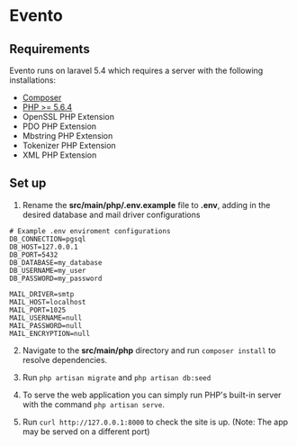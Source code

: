 # Evento

## Requirements 
Evento runs on laravel 5.4 which requires a server with the following installations:
- [Composer](https://getcomposer.org/)
- [PHP >= 5.6.4](http://php.net/)
- OpenSSL PHP Extension
- PDO PHP Extension
- Mbstring PHP Extension
- Tokenizer PHP Extension
- XML PHP Extension

## Set up
1. Rename the __src/main/php/.env.example__ file to __.env__, adding in the desired database and mail driver configurations

~~~~
# Example .env enviroment configurations
DB_CONNECTION=pgsql
DB_HOST=127.0.0.1
DB_PORT=5432
DB_DATABASE=my_database
DB_USERNAME=my_user
DB_PASSWORD=my_password

MAIL_DRIVER=smtp
MAIL_HOST=localhost
MAIL_PORT=1025
MAIL_USERNAME=null
MAIL_PASSWORD=null
MAIL_ENCRYPTION=null
~~~~

2. Navigate to the __src/main/php__ directory and run `composer install` to resolve dependencies.

3. Run `php artisan migrate` and `php artisan db:seed`

3. To serve the web application you can simply run PHP's built-in server with the command `php artisan serve`.

4. Run `curl http://127.0.0.1:8000` to check the site is up. (Note: The app may be served on a different port)
